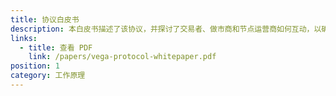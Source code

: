 ```yaml
---
title: 协议白皮书
description: 本白皮书描述了该协议，并探讨了交易者、做市商和节点运营商如何互动，以确定的方式共同运行高性能、完全去中心化的市场，而无需人工干预。
links:
  - title: 查看 PDF
    link: /papers/vega-protocol-whitepaper.pdf
position: 1
category: 工作原理
---
```

